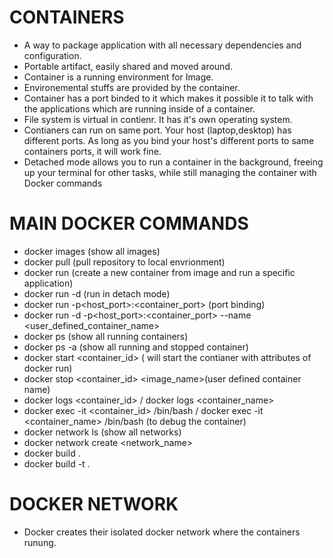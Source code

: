# CONTAINERS
- A way to package application with all necessary dependencies and configuration.
- Portable artifact, easily shared and moved around.
- Container is a running environment for Image.
- Environemental stuffs are provided by the container.
- Container has a port binded to it which makes it possible it to talk with the applications which are running inside of a container.
- File system is virtual in contienr. It has it's own operating system.
- Contianers can run on same port. Your host (laptop,desktop) has different ports. As long as you bind your host's different ports to same containers ports, it will work fine.
- Detached mode allows you to run a container in the background, freeing up your terminal for other tasks, while still managing the container with Docker commands

# MAIN DOCKER COMMANDS
- docker images (show all images)
- docker pull (pull repository to local envrionment)
- docker run <application> (create a new container from image and run a specific application)
- docker run -d <application> (run in detach mode)
- docker run -p<host_port>:<container_port> <application>(port binding)
- docker run -d -p<host_port>:<container_port> --name <user_defined_container_name> 
- docker ps (show all running containers)
- docker ps -a (show all running and stopped container)
- docker start <container_id> ( will start the contianer with attributes of docker run)
- docker stop <container_id>
<image_name>(user defined container name)
- docker logs <container_id> / docker logs <container_name>
- docker exec -it <container_id> /bin/bash / docker exec -it <container_name> /bin/bash (to debug the container)
- docker network ls (show all networks)
- docker network create <network_name>
- docker build .
- docker build -t <name> .

# DOCKER NETWORK
- Docker creates their isolated docker network where the containers runung.